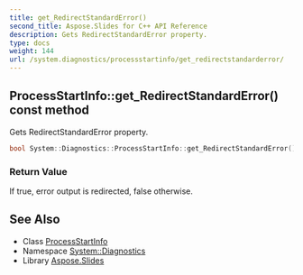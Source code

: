 ```yaml
---
title: get_RedirectStandardError()
second_title: Aspose.Slides for C++ API Reference
description: Gets RedirectStandardError property.
type: docs
weight: 144
url: /system.diagnostics/processstartinfo/get_redirectstandarderror/
---
```

## ProcessStartInfo::get_RedirectStandardError() const method


Gets RedirectStandardError property.

```cpp
bool System::Diagnostics::ProcessStartInfo::get_RedirectStandardError() const
```


### Return Value

If true, error output is redirected, false otherwise.

## See Also

* Class [ProcessStartInfo](../)
* Namespace [System::Diagnostics](../../)
* Library [Aspose.Slides](../../../)